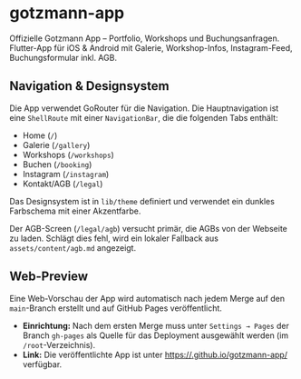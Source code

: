 # gotzmann-app
Offizielle Gotzmann App – Portfolio, Workshops und Buchungsanfragen. Flutter-App für iOS & Android mit Galerie, Workshop-Infos, Instagram-Feed, Buchungsformular inkl. AGB.

## Navigation & Designsystem
Die App verwendet GoRouter für die Navigation. Die Hauptnavigation ist eine `ShellRoute` mit einer `NavigationBar`, die die folgenden Tabs enthält:
- Home (`/`)
- Galerie (`/gallery`)
- Workshops (`/workshops`)
- Buchen (`/booking`)
- Instagram (`/instagram`)
- Kontakt/AGB (`/legal`)

Das Designsystem ist in `lib/theme` definiert und verwendet ein dunkles Farbschema mit einer Akzentfarbe.

Der AGB-Screen (`/legal/agb`) versucht primär, die AGBs von der Webseite zu laden. Schlägt dies fehl, wird ein lokaler Fallback aus `assets/content/agb.md` angezeigt.

## Web-Preview
Eine Web-Vorschau der App wird automatisch nach jedem Merge auf den `main`-Branch erstellt und auf GitHub Pages veröffentlicht.

- **Einrichtung:** Nach dem ersten Merge muss unter `Settings → Pages` der Branch `gh-pages` als Quelle für das Deployment ausgewählt werden (im `/root`-Verzeichnis).
- **Link:** Die veröffentlichte App ist unter [https://<dein-github-username>.github.io/gotzmann-app/](https://<dein-github-username>.github.io/gotzmann-app/) verfügbar.
